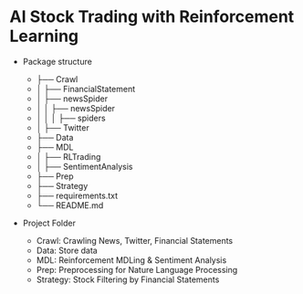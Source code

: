 # AI Stock Trading with Reinforcement Learning 

 * Package structure
   * ├── Crawl
   * │ ├── FinancialStatement
   * │ ├── newsSpider
   * │ │ ├── newsSpider
   * │ │ │ ├── spiders
   * │ ├── Twitter
   * ├── Data
   * ├── MDL
   * │ ├── RLTrading
   * │ ├── SentimentAnalysis
   * ├── Prep
   * ├── Strategy
   * ├── requirements.txt
   * └── README.md

 * Project Folder
   * Crawl: Crawling News, Twitter, Financial Statements
   * Data: Store data
   * MDL: Reinforcement MDLing & Sentiment Analysis
   * Prep: Preprocessing for Nature Language Processing
   * Strategy: Stock Filtering by Financial Statements
